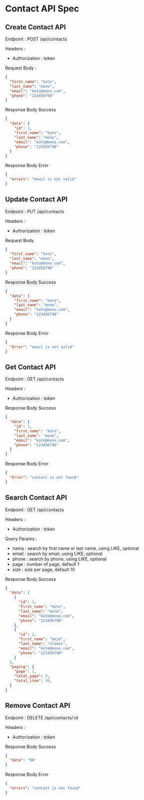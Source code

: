 # Contact API Spec

## Create Contact API

Endpoint : POST /api/contacts

Headers :

- Authorization : token

Request Body :

```json
{
  "first_name": "koto",
  "last_name": "mono",
  "email": "koto@mono.com",
  "phone": "123456798"
}
```

Response Body Success

```json
{
  "data": {
    "id": 1,
    "first_name": "koto",
    "last_name": "mono",
    "email": "koto@mono.com",
    "phone": "123456798"
  }
}
```

Response Body Error

```json
{
  "errors": "email is not valid"
}
```

## Update Contact API

Endpoint : PUT /api/contacts

Headers :

- Authorization : token

Request Body

```json
{
  "first_name": "koto",
  "last_name": "mono",
  "email": "koto@mono.com",
  "phone": "123456798"
}
```

Response Body Success

```json
{
  "data": {
    "first_name": "koto",
    "last_name": "mono",
    "email": "koto@mono.com",
    "phone": "123456798"
  }
}
```

Response Body Error

```json
{
  "Error": "email is not valid"
}
```

## Get Contact API

Endpoint : GET /api/contacts

Headers :

- Authorization : token

Response Body Success

```json
{
  "data": {
    "id": 1,
    "first_name": "koto",
    "last_name": "mono",
    "email": "koto@mono.com",
    "phone": "123456798"
  }
}
```

Response Body Error

```json
{
  "Error": "contact is not found"
}
```

## Search Contact API

Endpoint : GET /api/contacts

Headers :

- Authorization : token

Query Params :

- nama : search by first name or last name, using LIKE, optional
- email : search by email, using LIKE, optional
- phone : search by phone, using LIKE, optional
- page : number of page, default 1
- size : size per page, default 10

Response Body Success

```json
{
  "data": [
    {
      "id": 1,
      "first_name": "koto",
      "last_name": "mono",
      "email": "koto@mono.com",
      "phone": "123456798"
    },
    {
      "id": 2,
      "first_name": "bejo",
      "last_name": "slamet",
      "email": "koto@mono.com",
      "phone": "123456798"
    }
  ],
  "paging": {
    "page": 1,
    "total_page": 3,
    "total_item": 30,
  }
}
```

## Remove Contact API

Endpoint : DELETE /api/contacts/:id

Headers :

- Authorization : token

Response Body Success

```json
{
  "data": "OK"
}
```

Response Body Error

```json
{
  "errors": "contact is not found"
}
```
